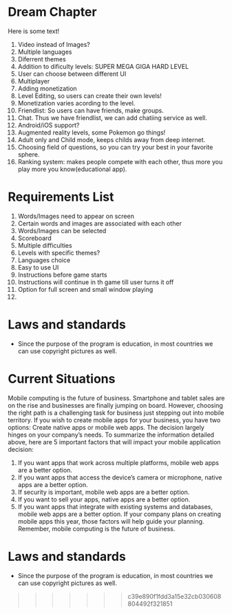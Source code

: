 # Dream Chapter

Here is some text!

1. Video instead of Images?
2. Multiple languages
3. Diferrent themes
4. Addition to dificulty levels: SUPER MEGA GIGA HARD LEVEL
5. User can choose between different UI
6. Multiplayer
7. Adding monetization
8. Level Editing, so users can create their own levels!
9. Monetization varies acording to the level.
10. Friendlist: So users can have friends, make groups.
11. Chat. Thus we have friendlist, we can add chatiing service as well.
12. Android/iOS support?
13. Augmented reality levels, some Pokemon go things!
14. Adult only and Child mode, keeps childs away from deep internet.
15. Choosing field of questions, so you can try your best in your favorite sphere.
16. Ranking system: makes people compete with each other, thus more you play more you know(educational app).

# Requirements List
1. Words/Images need to appear on screen
2. Certain words and images are associated with each other
3. Words/Images can be selected
4. Scoreboard 
5. Multiple difficulties
6. Levels with specific themes?
7. Languages choice
8. Easy to use UI
9. Instructions before game starts
10. Instructions will continue in th game till user turns it off
11. Option for full screen and small window playing
12. 

# Laws and standards
- Since the purpose of the program is education, in most countries we can use copyright pictures as well.
# Current Situations  
Mobile computing is the future of business. Smartphone and tablet sales are on the rise and businesses are finally jumping on board. However, choosing the right path is a challenging task for business just stepping out into mobile territory. If you wish to create mobile apps for your business, you have two options: Create native apps or mobile web apps. The decision largely hinges on your company’s needs. 
To summarize the information detailed above, here are 5 important factors that will impact your mobile application decision:
1. If you want apps that work across multiple platforms, mobile web apps are a better option. 
2. If you want apps that access the device’s camera or microphone, native apps are a better option. 
3. If security is important, mobile web apps are a better option. 
4. If you want to sell your apps, native apps are a better option. 
5. If you want apps that integrate with existing systems and databases, mobile web apps are a better option. 
If your company plans on creating mobile apps this year, those factors will help guide your planning. Remember, mobile computing is the future of business.

# Laws and standards
- Since the purpose of the program is education, in most countries we can use copyright pictures as well.
>>>>>>> c39e890f1fdd3a15e32cb030608804492f321851
